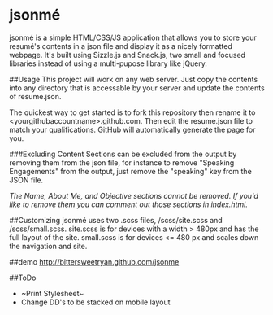 jsonmé
=======

jsonmé is a simple HTML/CSS/JS application that allows you to store your resumé's contents in a json file and display it as a nicely formatted webpage. It's built using Sizzle.js and Snack.js, two small and focused libraries instead of using a multi-pupose library like jQuery.

##Usage
This project will work on any web server.  Just copy the contents into any directory that is accessable by your server and update the contents of resume.json.  

The quickest way to get started is to fork this repository then rename it to &lt;yourgithubaccountname&gt;.github.com. Then edit the resume.json file to match your qualifications. GitHub will automatically generate the page for you.   

###Excluding Content
Sections can be excluded from the output by removing them from the json file, for instance to remove "Speaking Engagements" from the output, just remove the "speaking" key from the JSON file.

_The Name, About Me, and Objective sections cannot be removed.  If you'd like to remove them you can comment out those sections in index.html._

##Customizing
jsonmé uses two .scss files, /scss/site.scss and /scss/small.scss.  site.scss is for devices with a width > 480px and has the full layout of the site.  small.scss is for devices <= 480 px and scales down the navigation and site.  

##demo
http://bittersweetryan.github.com/jsonme

##ToDo

  * ~Print Stylesheet~
  * Change DD's to be stacked on mobile layout